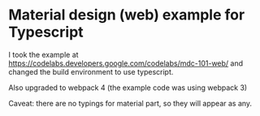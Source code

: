 # Material design (web) example for Typescript

I took the example at https://codelabs.developers.google.com/codelabs/mdc-101-web/ and changed the build environment to use typescript.

Also upgraded to webpack 4 (the example code was using webpack 3)

Caveat: there are no typings for material part, so they will appear as any.
